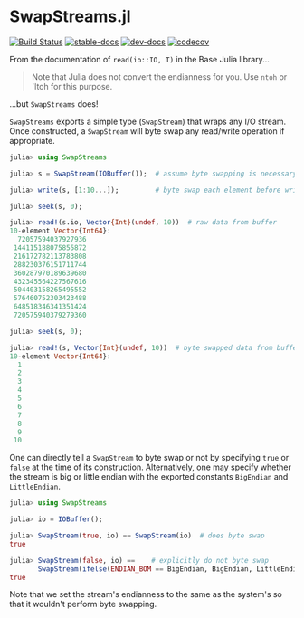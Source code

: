 # SwapStreams.jl

[![Build Status](https://travis-ci.com/Tokazama/SwapStreams.jl.svg?branch=master)](https://travis-ci.com/Tokazama/SwapStreams.jl)
[![stable-docs](https://img.shields.io/badge/docs-stable-blue.svg)](https://Tokazama.github.io/SwapStreams.jl/stable)
[![dev-docs](https://img.shields.io/badge/docs-dev-blue.svg)](https://Tokazama.github.io/SwapStreams.jl/dev)
[![codecov](https://codecov.io/gh/Tokazama/SwapStreams.jl/branch/master/graph/badge.svg)](https://codecov.io/gh/Tokazama/SwapStreams.jl)

From the documentation of `read(io::IO, T)` in the Base Julia library...

> Note that Julia does not convert the endianness for you. Use `ntoh` or `ltoh for this purpose.

...but `SwapStreams` does!

`SwapStreams` exports a simple type (`SwapStream`) that wraps any I/O stream.
Once constructed, a `SwapStream` will byte swap any read/write operation if appropriate.

```julia
julia> using SwapStreams

julia> s = SwapStream(IOBuffer());  # assume byte swapping is necessary

julia> write(s, [1:10...]);         # byte swap each element before writing to buffer

julia> seek(s, 0);

julia> read!(s.io, Vector{Int}(undef, 10))  # raw data from buffer
10-element Vector{Int64}:
  72057594037927936
 144115188075855872
 216172782113783808
 288230376151711744
 360287970189639680
 432345564227567616
 504403158265495552
 576460752303423488
 648518346341351424
 720575940379279360

julia> seek(s, 0);

julia> read!(s, Vector{Int}(undef, 10))  # byte swapped data from buffer
10-element Vector{Int64}:
  1
  2
  3
  4
  5
  6
  7
  8
  9
 10

```

One can directly tell a `SwapStream` to byte swap or not by specifying `true` or `false` at the time of its construction.
Alternatively, one may specify whether the stream is big or little endian with the exported constants `BigEndian` and `LittleEndian`.
```julia
julia> using SwapStreams

julia> io = IOBuffer();

julia> SwapStream(true, io) == SwapStream(io)  # does byte swap
true

julia> SwapStream(false, io) ==    # explicitly do not byte swap
       SwapStream(ifelse(ENDIAN_BOM == BigEndian, BigEndian, LittleEndian), io)  # since stream has same endian type as system no swap
true
```

Note that we set the stream's endianness to the same as the system's so that it wouldn't perform byte swapping.

